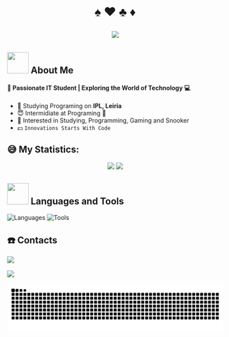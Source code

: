 
# <p align="center"> :spades: :hearts: :clubs: :diamonds: </p>

<div align="center">
    <img src="https://readme-typing-svg.demolab.com?font=JetBrains+Mono&pause=1000&color=AE54F7&center=true&random=false&width=450&lines=Hello+World!!;My+name+is+R%C3%BAben+Gomes">
</div>

## <img src="https://raw.githubusercontent.com/nixin72/nixin72/master/wave.gif" width="50px" height="50px"> About Me

#### :rose: Passionate IT Student | Exploring the World of Technology :computer: 
- :school: Studying Programing on **IPL, Leiria**
- :innocent: Intermidiate at Programing :penguin:
- :cookie: Interested in Studying, Programming, Gaming and Snooker
- :dollar: `Innovations Starts With Code `

<!-- Add the Statistic-->

## :sweat_smile: My Statistics:
<div align="center">
    <img src="https://github-readme-stats.vercel.app/api?username=RubinhoGomes&theme=vue-dark&show_icons=true&hide_border=true&count_private=true" height="">
    <img src="https://github-readme-streak-stats.herokuapp.com/?user=RubinhoGomes&theme=vue-dark&hide_border=true">
</div>


<!-- Languages and Tools, To add, search the respective icon on 
https://github.com/tandpfun/skill-icons?tab=readme-ov-file#icons-list -->

## <img src="https://media2.giphy.com/media/QssGEmpkyEOhBCb7e1/giphy.gif?cid=ecf05e47a0n3gi1bfqntqmob8g9aid1oyj2wr3ds3mg700bl&rid=giphy.gif" width="50px" height="50px"> Languages and Tools

<img src="https://skillicons.dev/icons?i=bash,c,cpp,cs,py,java,html,css,js,php,jquery,mysql,sqlite,md" alt="Languages">

<img src="https://skillicons.dev/icons?i=vscode,atom,vim,neovim,linux,git,dotnet,docker,cmake,bootstrap,laravel,arduino,raspberrypi" alt="Tools">


<!-- Contacts, same as before, search the icon add the respective information and make sure everything is running well -->

## <!-- <img src=" " width="50px" height="50px">-->:telephone: Contacts

<!-- LinkedIn -->
<a href=""> <img src="https://skillicons.dev/icons?i=Linkedin"/> </a>
<!-- Discord -->
<a href=""> <img src="https://skillsicons.dev/icons?i=discord" /> </a>
<!-- Instagram -->
<!-- X / Twitter -->
<!-- My Portefolio -->


<!-- Snake Game -->


<img src="https://raw.githubusercontent.com/RubinhoGomes/RubinhoGomes/output/snake.svg" alt="Snake Game"/>

